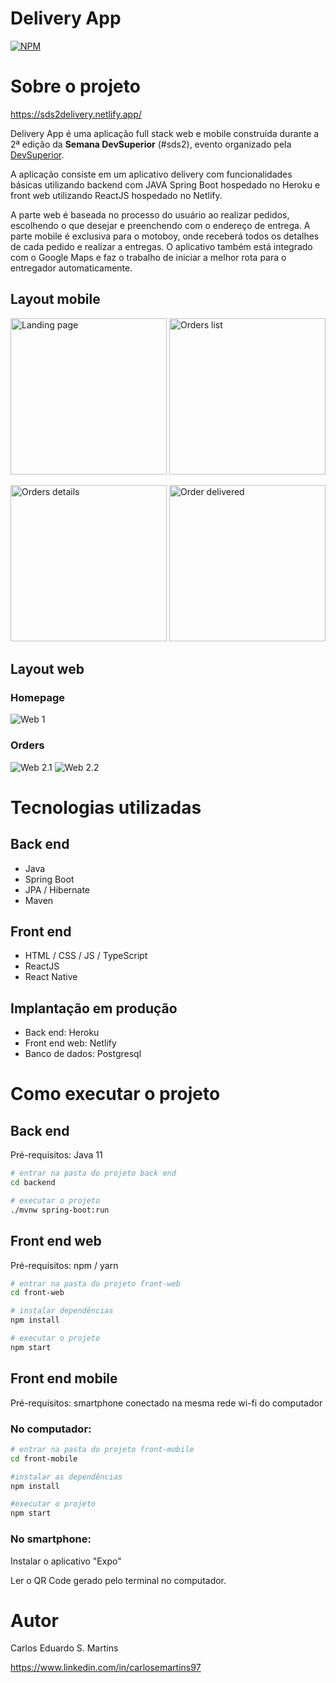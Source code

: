 # Delivery App
[![NPM](https://img.shields.io/npm/l/react)](https://github.com/carlosemartins97/deliveryfood/blob/main/LICENSE) 

# Sobre o projeto
https://sds2delivery.netlify.app/

Delivery App é uma aplicação full stack web e mobile construída durante a 2ª edição da **Semana DevSuperior** (#sds2), evento organizado pela [DevSuperior](https://devsuperior.com "Site da DevSuperior").

A aplicação consiste em um aplicativo delivery com funcionalidades básicas utilizando backend com JAVA Spring Boot hospedado no Heroku e front web utilizando ReactJS hospedado no Netlify.

A parte web é baseada no processo do usuário ao realizar pedidos, escolhendo o que desejar e preenchendo com o endereço de entrega. A parte mobile é exclusiva para o motoboy, onde receberá todos os detalhes de cada pedido e realizar a entregas. O aplicativo também está integrado com o Google Maps e faz o trabalho de iniciar a melhor rota para o entregador automaticamente.

## Layout mobile

<img src="https://github.com/carlosemartins97/deliveryfood/blob/main/assets/mob1.png?raw=true" alt="Landing page" width="250"/> <img src="https://github.com/carlosemartins97/deliveryfood/blob/main/assets/mob2.png?raw=true" alt="Orders list" width="250"/> 

<img src="https://github.com/carlosemartins97/deliveryfood/blob/main/assets/mob3.png?raw=true" alt="Orders details" width="250"/> <img src="https://github.com/carlosemartins97/deliveryfood/blob/main/assets/mob4.png?raw=true" alt="Order delivered" width="250"/>


## Layout web
### Homepage
![Web 1](https://github.com/carlosemartins97/deliveryfood/blob/main/assets/web2.png?raw=true)
### Orders
![Web 2.1](https://github.com/carlosemartins97/deliveryfood/blob/main/assets/web1.1.png?raw=true)
![Web 2.2](https://github.com/carlosemartins97/deliveryfood/blob/main/assets/web1.2.png?raw=true)


# Tecnologias utilizadas
## Back end
- Java
- Spring Boot
- JPA / Hibernate
- Maven
## Front end
- HTML / CSS / JS / TypeScript
- ReactJS
- React Native
## Implantação em produção
- Back end: Heroku
- Front end web: Netlify
- Banco de dados: Postgresql

# Como executar o projeto

## Back end
Pré-requisitos: Java 11

```bash
# entrar na pasta do projeto back end
cd backend

# executar o projeto
./mvnw spring-boot:run
```

## Front end web
Pré-requisitos: npm / yarn

```bash
# entrar na pasta do projeto front-web
cd front-web

# instalar dependências
npm install

# executar o projeto
npm start
```
## Front end mobile
Pré-requisitos: smartphone conectado na mesma rede wi-fi do computador

### No computador:
```bash
# entrar na pasta do projeto front-mobile
cd front-mobile

#instalar as dependências
npm install

#executar o projeto
npm start
```
### No smartphone:
Instalar o aplicativo "Expo"

Ler o QR Code gerado pelo terminal no computador.



# Autor

Carlos Eduardo S. Martins

https://www.linkedin.com/in/carlosemartins97

